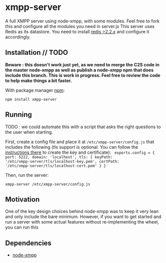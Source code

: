 # xmpp-server

A full XMPP server using node-xmpp, with some modules. Feel free to fork this and configure all the modules you need in server.js
This server uses Redis as its datastore. You need to install [redis >2.2.x](http://redis.io/) and configure it accordingly.

## Installation // TODO

<strong>Beware : this doesn't work just yet, as we need to merge the C2S code in the master node-xmpp as well as publish a node-xmpp npm that does include this branch. This is work in progress. Feel free to review the code to help make things a bit faster.</strong>

With package manager [npm](http://npmjs.org/):

    npm install xmpp-server

## Running

TODO : we could automate this with a script that asks the right questions to the user when starting.

First, create a config file and place it at <code>/etc/xmpp-server/config.js</code> that includes the following (tls support is optional. You can follow the <a href="http://nodejs.org/docs/v0.4.11/api/tls.html#tLS_">instructions there</a> to create the key and certificate):
<code>
    exports.config = {
        port: 5222, 
        domain: 'localhost',
        tls: {
            keyPath: '/etc/xmpp-server/tls/localhost-key.pem',
            certPath: '/etc/xmpp-server/tls/localhost-cert.pem'
        }
    }
</code>

Then, run the server: 

<code>xmpp-server /etc/xmpp-server/config.js </code>

## Motivation

One of the key design choices behind node-xmpp was to keep it very lean and only include the bare minimum. However, if you want to get started and run a server with some actual features without re-implementing the wheel, you can run this


## Dependencies

* [node-xmpp](http://github.com/astro/node-xmpp)

